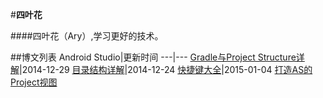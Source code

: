 #**四叶花**

####四叶花（Ary）,学习更好的技术。

##博文列表
Android Studio|更新时间
---|---
[Gradle与Project Structure详解](https://github.com/siyehua/Adnroid-Notes/tree/master/Android%20Studio/Gradle%20And%20Project%20Structrue)|2014-12-29
[目录结构详解](https://github.com/siyehua/Adnroid-Notes/tree/master/Android%20Studio/Directory%20Info)|2014-12-24
[快捷键大全](https://github.com/siyehua/Adnroid-Notes/tree/master/Android%20Studio/KeyMap)|2015-01-04
[打造AS的Project视图](https://github.com/siyehua/Adnroid-Notes/tree/master/Android%20Studio/Make%20Project%20View)